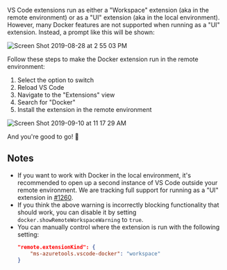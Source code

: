 VS Code extensions run as either a "Workspace" extension (aka in the remote environment) or as a "UI" extension (aka in the local environment). However, many Docker features are not supported when running as a "UI" extension. Instead, a prompt like this will be shown:

![Screen Shot 2019-08-28 at 2 55 03 PM](https://user-images.githubusercontent.com/11282622/63895385-d9a78f00-c9a3-11e9-9125-cbbc25fac6b4.png)

Follow these steps to make the Docker extension run in the remote environment:
1. Select the option to switch
1. Reload VS Code
1. Navigate to the "Extensions" view
1. Search for "Docker"
1. Install the extension in the remote environment

![Screen Shot 2019-09-10 at 11 17 29 AM](https://user-images.githubusercontent.com/11282622/64640109-30f32980-d3be-11e9-9a27-3d05f2f70039.png)

And you're good to go! 🎉

## Notes

* If you want to work with Docker in the local environment, it's recommended to open up a second instance of VS Code outside your remote environment. We are tracking full support for running as a "UI" extension in [#1260](https://github.com/microsoft/vscode-docker/issues/1260).
* If you think the above warning is incorrectly blocking functionality that should work, you can disable it by setting `docker.showRemoteWorkspaceWarning` to `true`.
* You can manually control where the extension is run with the following setting:
    ```json
    "remote.extensionKind": {
        "ms-azuretools.vscode-docker": "workspace"
    }
    ```